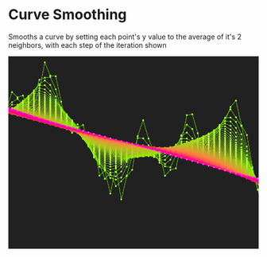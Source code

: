 # Curve Smoothing

Smooths a curve by setting each point's y value to the average of it's 2 neighbors, with each step of the iteration shown

![screenshot.png](screenshot.png)
